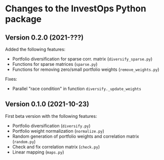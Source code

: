 # Changes to the InvestOps Python package

## Version 0.2.0 (2021-???)

Added the following features:

- Portfolio diversification for sparse corr. matrix (`diversify_sparse.py`)
- Functions for sparse matrices (`sparse.py`)
- Functions for removing zero/small portfolio weights (`remove_weights.py`)

Fixes:

- Parallel "race condition" in function `diversify._update_weights`


## Version 0.1.0 (2021-10-23)

First beta version with the following features:

- Portfolio diversification (`diversify.py`)
- Portfolio weight normalization (`normalize.py`)
- Random generation of portfolio weights and correlation matrix (`random.py`)
- Check and fix correlation matrix (`check.py`)
- Linear mapping (`maps.py`)
